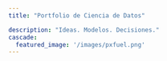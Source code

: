 ```yaml
---
title: "Portfolio de Ciencia de Datos"

description: "Ideas. Modelos. Decisiones."
cascade:
  featured_image: '/images/pxfuel.png'
---
```

